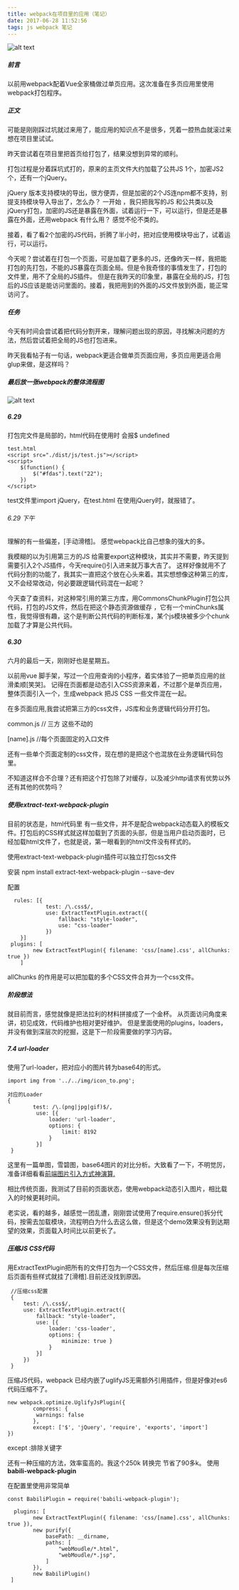 ```yaml
---
title: webpack在项目里的应用（笔记）
date: 2017-06-28 11:52:56
tags: js webpack 笔记
---
```

![alt text](http://upload-images.jianshu.io/upload_images/3354589-aeaa8cbe30addeae.jpg?imageMogr2/auto-orient/strip%7CimageView2/2/w/1240)

<!--more--><!--more-->

#####  前言

以前用webpack配着Vue全家桶做过单页应用。这次准备在多页应用里使用webpack打包程序。

##### 正文

可能是刚刚踩过坑就过来用了，能应用的知识点不是很多，凭着一腔热血就滚过来想在项目里试试。

昨天尝试着在项目里把首页给打包了，结果没想到异常的顺利。


打包过程是分着踩坑式打的，原来的主页文件大约加载了公共JS 1个，加密JS2个，还有一个jQuery。

jQuery 版本支持模块的导出，很方便弄，但是加密的2个JS连npm都不支持，别提支持模块导入导出了，怎么办？
一开始 ，我只把我写的JS 和公共类以及jQuery打包，加密的JS还是暴露在外面，试着运行一下，可以运行，但是还是暴露在外面，还用webpack 有什么用？
感觉不伦不类的。

接着，看了看2个加密的JS代码，折腾了半小时，把对应使用模块导出了，试着运行，可以运行。

今天呢？尝试着在打包一个页面，可是加载了更多的JS，还像昨天一样，我把能打包的先打包，不能的JS暴露在页面全局。但是令我奇怪的事情发生了，打包的文件里，用不了全局的JS插件。
但是在我昨天的印象里，暴露在全局的JS，打包后的JS应该是能访问里面的。接着，我把用到的外面的JS文件放到外面，能正常访问了。


##### 任务

今天有时间会尝试着把代码分割开来，理解问题出现的原因，寻找解决问题的方法，然后尝试着把全局的JS也打包进来。

昨天我看帖子有一句话，webpack更适合做单页页面应用，多页应用更适合用glup来做，是这样吗？

##### 最后放一张webpack的整体流程图
![alt text](https://img.alicdn.com/tps/TB1GVGFNXXXXXaTapXXXXXXXXXX-4436-4244.jpg)

#####  6.29
打包完文件是局部的，html代码在使用时 会报$ undefined

```
test.html
<script src="./dist/js/test.js"></script>
<script>
    $(function() {
        $("#fdas").text("22");
    })
</script>
```

test文件里import jQuery，在test.html 在使用jQuery时，就报错了。

######  6.29 下午

理解的有一些偏差，[手动滑稽]。
感觉webpack比自己想象的强大的多。

我模糊的以为引用第三方的JS 给需要export这种模块，其实并不需要，昨天提到需要引入2个JS插件，今天require()引入进来就万事大吉了。
这样好像就用不了代码分割的功能了，我其实一直把这个放在心头来着。其实想想像这种第三的库，又不会经常改动，何必要跟逻辑代码混在一起呢？

今天查了查资料，对这种常引用的第三方库，用CommonsChunkPlugin打包公共代码，打包的JS文件，然后在把这个静态资源做缓存 ，它有一个minChunks属性，我觉得很有趣，这个是判断公共代码的判断标准，某个js模块被多少个chunk加载了才算是公共代码。


##### 6.30  
六月的最后一天，刚刚好也是星期五。

以前用vue 脚手架，写过一个应用查询的小程序，着实体验了一把单页应用的丝滑柔顺[笑哭]。 记得在页面都是动态引入CSS资源来着，不过那个是单页应用，整体页面引入一个，生成webpack 把JS CSS 一些文件混在一起。

在多页面应用,我尝试把第三方的css文件，JS库和业务逻辑代码分开打包。

common.js // 三方 这些不动的

[name].js //每个页面固定的入口文件

还有一些单个页面定制的css文件，现在想的是把这个也混放在业务逻辑代码包里。

不知道这样合不合理？还有把这个打包除了对缓存，以及减少http请求有优势以外还有其他的优势吗？

##### 使用extract-text-webpack-plugin

目前的状态是，html代码里 有一些文件，并不是配合webpack动态载入的模板文件。打包后的CSS样式就这样加载到了页面的头部，但是当用户启动页面时，已经加载html文件了，也就是说，第一眼看到的html文件没有样式的。

使用extract-text-webpack-plugin插件可以独立打包css文件

安装
npm install extract-text-webpack-plugin --save-dev 

配置
```
  rules: [{
            test: /\.css$/,
            use: ExtractTextPlugin.extract({
                fallback: "style-loader",
                use: "css-loader"
            })
    }]
 plugins: [
        new ExtractTextPlugin({ filename: 'css/[name].css', allChunks: true })
    ]
```
allChunks 的作用是可以把加载的多个CSS文件合并为一个css文件。

##### 阶段想法
就目前而言，感觉就像是把法拉利的材料拼接成了一个金杯。
从页面访问角度来讲，初见成效，代码维护也相对更好维护。
但是里面使用的plugins，loaders，并没有做到深层次的挖掘，这是下一阶段需要做的学习内容。

#####  7.4  url-loader

使用了url-loader，把对应小的图片转为base64的形式。
```
import img from '../../img/icon_to.png';

对应的Loader
{
        test: /\.(png|jpg|gif)$/,
         use: [{
             loader: 'url-loader',
             options: {
                 limit: 8192
             }
         }]
 }
```

这里有一篇单图，雪碧图，base64图片的对比分析。大致看了一下，不明觉厉，准备详细看看[前端图片引入方式神演算.
](http://www.jianshu.com/p/486fa240a3a7)

相比传统页面，我测试了目前的页面状态，使用webpack动态引入图片，相比载入的时候更耗时间。

老实说，看的越多，越感觉一团乱遭，刚刚尝试使用了require.ensure()拆分代码，按需去加载模块，流程明白为什么去这么做，但是这个demo效果没有到达期望的效果，页面载入时间比以前更长了。

##### 压缩JS CSS代码

用ExtractTextPlugin把所有的文件打包为一个CSS文件，然后压缩.但是每次压缩后页面有些样式就挂了[滑稽].目前还没找到原因。
```
 //压缩css配置
 {
     test: /\.css$/,
     use: ExtractTextPlugin.extract({
         fallback: "style-loader",
         use: [{
             loader: 'css-loader',
             options: {
                 minimize: true }
             }
         }]
     })
 }
```

压缩JS代码，webpack 已经内嵌了uglifyJS无需额外引用插件，但是好像对es6代码压缩不了。
```
new webpack.optimize.UglifyJsPlugin({ 
		compress: {
		 warnings: false
		},
		except: ['$', 'jQuery', 'require', 'exports', 'import']
})
```
except :排除关键字


还有一种压缩的方法，效率蛮高的。我这个250k 转换完 节省了90多k。
使用 <strong>babili-webpack-plugin</strong>

在配置里使用非常简单
```
const BabiliPlugin = require('babili-webpack-plugin');

  plugins: [
        new ExtractTextPlugin({ filename: 'css/[name].css', allChunks: true }),
        new purify({
            basePath: __dirname,
            paths: [
                "webMoudle/*.html",
                "webMoudle/*.jsp",
            ]
        }),
        new BabiliPlugin()
 ]
```

